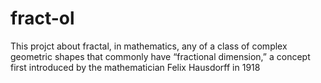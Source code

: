 # fract-ol
This projct about fractal, in mathematics, any of a class of complex geometric shapes that commonly have “fractional dimension,” a concept first introduced by the mathematician Felix Hausdorff in 1918
